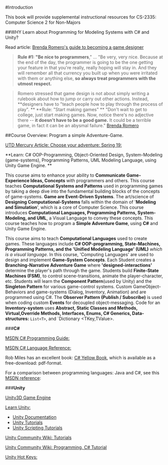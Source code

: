 #Introduction 


This book will provide supplemental instructional resources for CS-2335: Computer Science 2 for Non-Majors


##WHY Learn about Programming for Modeling Systems with C# and Unity?  

Read  article:
[Brenda Romero's guide to becoming a game designer](https://www.gamesindustry.biz/articles/2019-04-09-brenda-romeros-guide-to-becoming-a-game-designer)  


>**Rule #1: "Be nice to programmers**," ... "Be very, very nice. Because at the end of the day, the programmer is going to be the one getting your feature in that you're really, really hoping will stay in. And they will remember all that currency you built up when you were irritated with them or anything else, **so always treat programmers with the utmost respect.** 


>Romero stressed that game design is not about simply writing a rulebook about how to jump or carry out other actions. Instead, **designers have to "teach people how to play through the process of play".
**
>**Rule: "Start making games" **  "Don't wait to get to college, just start making games. Now, notice there's no adjective there -- **it doesn't have to be a good game.** It could be a terrible game, in fact it can be an abysmal failure." 
[Brenda Romero](https://www.gamesindustry.biz/articles/2019-04-09-brenda-romeros-guide-to-becoming-a-game-designer)



##Course Overview: Program a simple Adventure-Game.


 [UTD Mercury Article: Choose your adventure: Spring 19:](https://utdmercury.com/choose-your-adventure/ ) 
 
**Learn: C# OOP-Programming, Object-Oriented Design, System-Modeling (game-systems), Programming Patterns, UML Modeling Language, using Unity Game Engine. **

This course aims to enhance your ability to **Communicate Game-Experience Ideas, Concepts** with programmers and others.   This course teaches **Computational Systems and Patterns** used in programming games by taking a deep dive into the fundamental building blocks of the concepts of game-systems.  **Game are Event-Driven Systems**. The art/science of **Designing Computational-Systems** falls within the domain of '**Modeling and Simulation**', which is a core of Computer Science. This course introduces **Computational Languages, Programming Patterns, System-Modeling, and UML**, a Visual Language to convey these concepts.  This course teaches how to program a **Simple Adventure Game**, using **C#** and Unity Game Engine.   

This course aims to teach **Computational Languages** used to create games. These languages include **C# OOP-programming, State-Machines, Programming Patterns, and the 'Unified Modeling Language' (UML)** _which is a visual language._  In this course, 'Computing Languages' are used to design and implement **Game-System Concepts**. Each Student creates a **Branching-Narrative Adventure Game** where **'designed-interactions'** determine the player's path through the game. 
Students build **Finite-State Machines (FSM)**, to control scene-transitions, animate the player-character, etc. Students will learn the **Component Pattern**(used by Unity) and the **Singleton Pattern** for various game-control systems.  Custom GameObject-Behaviors and game-systems (Dialog, Inventory, Animation) and  are programmed using C#. The **Observer Pattern (Publish / Subscribe)** is used when coding custom **Events** for decoupled object-messaging. Code for an **Inventory-system** uses **Abstract, Static Classes and Methods, Virtual,Override Methods, Interfaces, Enums, C# Generics, Data-structures:** `List<T>`, and `Dictionary <TKey,TValue>.  

###**C#**

[MSDN C# Programming Guide:](https://msdn.microsoft.com/en-us/library/67ef8sbd.aspx)

[MSDN C# Language Reference:](https://msdn.microsoft.com/en-us/library/618ayhy6.aspx)

Rob Miles has an excellent book:  [C# Yellow Book](http://www.robmiles.com/c-yellow-book/), which is available as a free-download: pdf-format.

For a comparison between programming languages: Java and C#, see this [MSDN reference](https://msdn.microsoft.com/en-us/library/ms836794.aspx): 

###**Unity**

[Unity3D Game Engine](https://unity3d.com/)

[Learn Unity:](http://unity3d.com/learn)

- [Unity Documentation](http://docs.unity3d.com/Manual/index.html)
- [Unity Tutorials](http://unity3d.com/learn/tutorials)
- [Unity Scripting Tutorials](https://unity3d.com/learn/tutorials/topics/scripting)

[Unity Community Wiki: Tutorials](http://wiki.unity3d.com/index.php/Tutorials)

[Unity Community Wiki: Programming, C# Tutorial](http://wiki.unity3d.com/index.php/CSharp_Unity_Tutorial)

[Unity Hot Keys:](https://docs.unity3d.com/Manual/UnityHotkeys.html)



